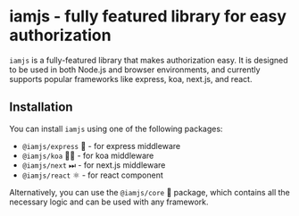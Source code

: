 # **iamjs** - fully featured library for easy authorization

`iamjs` is a fully-featured library that makes authorization easy. It is designed to be used in both Node.js and browser environments, and currently supports popular frameworks like express, koa, next.js, and react.

## Installation

You can install `iamjs` using one of the following packages:

- `@iamjs/express` 🚀 - for express middleware
- `@iamjs/koa` 🐱‍🏍 - for koa middleware
- `@iamjs/next` ⏭ - for next.js middleware
- `@iamjs/react` ⚛️ - for react component

Alternatively, you can use the `@iamjs/core` 🧠 package, which contains all the necessary logic and can be used with any framework.

